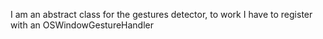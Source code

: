 I am an abstract class for the gestures detector, to work I have to register with an OSWindowGestureHandler